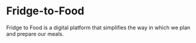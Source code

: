 # Fridge-to-Food
Fridge to Food is a digital platform that simplifies the way in which we plan and prepare our meals.
